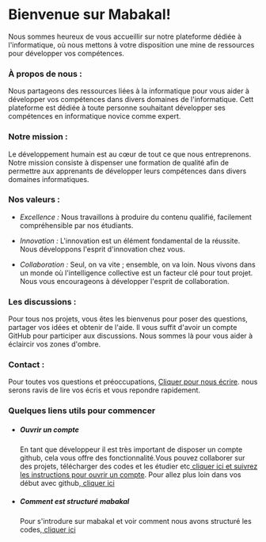 <h1>Bienvenue sur Mabakal!</h1>
<p>
   Nous sommes heureux de vous accueillir sur notre plateforme dédiée à l'informatique, où nous mettons à votre disposition une mine de ressources pour développer vos compétences.
</p>
<h3>À propos de nous :</h3>
<p>
   Nous partageons des ressources liées à la informatique pour vous aider à développer vos compétences dans divers domaines de l'informatique. Cett plateforme est dédiée à toute personne souhaitant développer ses compétences en informatique novice comme expert.
</p>
<h3>
   Notre mission :
</h3>
<p>
   Le développement humain est au cœur de tout ce que nous entreprenons. Notre mission consiste à dispenser une formation de qualité afin de permettre aux apprenants de développer leurs compétences dans divers domaines informatiques.
</p>

<h3>
   Nos valeurs :
</h3>
<p>
   <div>
      <ul>
         <li>
            <p><em> Excellence :</em> Nous travaillons à produire du contenu qualifié, facilement compréhensible par nos étudiants.</p>
         </li>
         <li>
            <p> <em> Innovation :</em> L'innovation est un élément fondamental de la réussite. Nous développons l'esprit d'innovation chez vous.</p>
         </li>
         <li>
            <p> <em> Collaboration :</em>
               Seul, on va vite ; ensemble, on va loin. Nous vivons dans un monde où l'intelligence collective est un facteur clé pour tout projet. Nous vous encourageons à développer l'esprit de collaboration.
            </p>
         </li>
      </ul>
   </div>
</p>

<h3>
   Les discussions :
</h3>
<p>
   Pour tous nos projets, vous êtes les bienvenus pour poser des questions, partager vos idées et obtenir de l'aide. Il vous suffit d'avoir un compte GitHub pour participer aux discussions. Nous sommes là pour vous aider à éclaircir vos zones d'ombre.
</p>
<h3>
   Contact :
</h3>
<p>
   Pour toutes vos questions et préoccupations, <a href="mailto:badjodibe@gmail.com">Cliquer pour nous écrire</a>. nous serons ravis de lire vos écris et vous repondre rapidement.
</p>
<h3>Quelques liens utils pour commencer</h3>
<p>
   <ul>
      <li>
         <h5>Ouvrir un compte</h5>
         <p>En tant que développeur il est très important de disposer un compte github, cela vous offre des fonctionnalité.Vous pouvez collaborer sur des projets, télécharger des codes et les étudier etc<a href = "https://github.com/" target="_blank"> cliquer ici et suivrez les instructions pour ouvrir un compte</a>. Pour allez plus loin dans vos début avec github,<a href = "https://docs.github.com/fr/get-started/onboarding/getting-started-with-your-github-account" target="_blank"> cliquer ici</a> </p>
      </li>
      <li>
         <h5>Comment est structuré mabakal</h5>
         <p> Pour s'introdure sur mabakal et voir comment nous avons structuré les codes,<a href = "https://github.com/mabakal/.github/blob/main/profile/introduction.md" target="_blank"> cliquer ici</a> </p> </p>
      </li>
   </ul>
</p>

